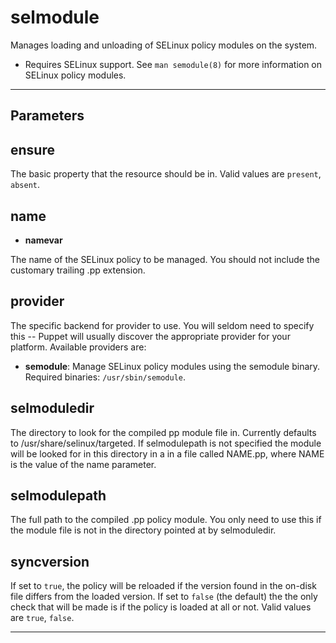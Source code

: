 selmodule
=========

Manages loading and unloading of SELinux policy modules on the
system. 

* Requires SELinux support. See `man semodule(8)` for more
information on SELinux policy modules.

* * *

Parameters
----------

## ensure

The basic property that the resource should be in. Valid values are
`present`, `absent`.

## name

-   **namevar**

The name of the SELinux policy to be managed. You should not
include the customary trailing .pp extension.

## provider

The specific backend for provider to use. You will seldom need to
specify this -- Puppet will usually discover the appropriate
provider for your platform. Available providers are:

-   **semodule**: Manage SELinux policy modules using the semodule
    binary. Required binaries: `/usr/sbin/semodule`.

## selmoduledir

The directory to look for the compiled pp module file in. Currently
defaults to /usr/share/selinux/targeted. If selmodulepath is not
specified the module will be looked for in this directory in a in a
file called NAME.pp, where NAME is the value of the name
parameter.

## selmodulepath

The full path to the compiled .pp policy module. You only need to
use this if the module file is not in the directory pointed at by
selmoduledir.

## syncversion

If set to `true`, the policy will be reloaded if the version found
in the on-disk file differs from the loaded version. If set to
`false` (the default) the the only check that will be made is if
the policy is loaded at all or not. Valid values are `true`,
`false`.


* * * * *

